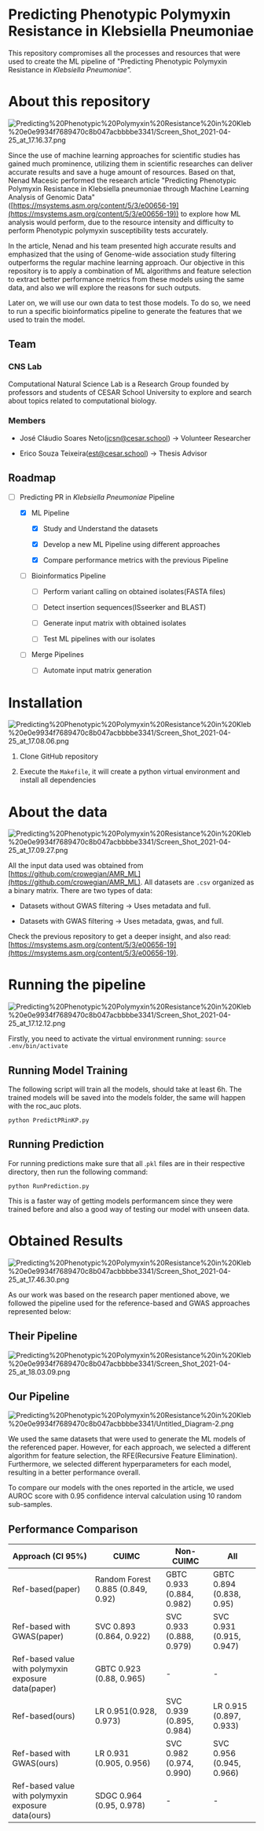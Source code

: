 # Predicting Phenotypic Polymyxin Resistance in Klebsiella Pneumoniae

  

This repository compromises all the processes and resources that were used to create the ML pipeline of "Predicting Phenotypic Polymyxin Resistance in *_Klebsiella Pneumoniae"._*

  

# About this repository

  

![Predicting%20Phenotypic%20Polymyxin%20Resistance%20in%20Kleb%20e0e9934f7689470c8b047acbbbbe3341/Screen_Shot_2021-04-25_at_17.16.37.png](https://github.com/jcsn13/PredictingPRinKB/blob/master/images/Screen_Shot_2021-04-25_at_17.16.37.png)

  

Since the use of machine learning approaches for scientific studies has gained much prominence, utilizing them in scientific researches can deliver accurate results and save a huge amount of resources. Based on that, Nenad Macesic performed the research article "Predicting Phenotypic Polymyxin Resistance in Klebsiella pneumoniae through Machine Learning Analysis of Genomic Data"([https://msystems.asm.org/content/5/3/e00656-19](https://msystems.asm.org/content/5/3/e00656-19)) to explore how ML analysis would perform, due to the resource intensity and difficulty to perform Phenotypic polymyxin susceptibility tests accurately.

  

In the article, Nenad and his team presented high accurate results and emphasized that the using of Genome-wide association study filtering outperforms the regular machine learning approach. Our objective in this repository is to apply a combination of ML algorithms and feature selection to extract better performance metrics from these models using the same data, and also we will explore the reasons for such outputs.

  

Later on, we will use our own data to test those models. To do so, we need to run a specific bioinformatics pipeline to generate the features that we used to train the model.

  

## Team

  

### CNS Lab

  

Computational Natural Science Lab is a Research Group founded by professors and students of CESAR School University to explore and search about topics related to computational biology.

  

### Members

  

- José Cláudio Soares Neto(jcsn@cesar.school) → Volunteer Researcher

- Erico Souza Teixeira(est@cesar.school) → Thesis Advisor

  

## Roadmap

  

- [ ]  Predicting PR in *_Klebsiella Pneumoniae_* Pipeline

	- [x]  ML Pipeline

		- [x]  Study and Understand the datasets

		- [x]  Develop a new ML Pipeline using different approaches

		- [x]  Compare performance metrics with the previous Pipeline

	- [ ]  Bioinformatics Pipeline

		- [ ]  Perform variant calling on obtained isolates(FASTA files)

		- [ ]  Detect insertion sequences(ISseerker and BLAST)

		- [ ]  Generate input matrix with obtained isolates

		- [ ]  Test ML pipelines with our isolates

	- [ ]  Merge Pipelines

		- [ ]  Automate input matrix generation

  

# ****Installation****

  

![Predicting%20Phenotypic%20Polymyxin%20Resistance%20in%20Kleb%20e0e9934f7689470c8b047acbbbbe3341/Screen_Shot_2021-04-25_at_17.08.06.png](https://github.com/jcsn13/PredictingPRinKB/blob/master/images/Screen_Shot_2021-04-25_at_17.08.06.png)

  

1. Clone GitHub repository

2. Execute the `Makefile`, it will create a python virtual environment and install all dependencies

  

# ****About the data****

  

![Predicting%20Phenotypic%20Polymyxin%20Resistance%20in%20Kleb%20e0e9934f7689470c8b047acbbbbe3341/Screen_Shot_2021-04-25_at_17.09.27.png](https://github.com/jcsn13/PredictingPRinKB/blob/master/images/Screen_Shot_2021-04-25_at_17.09.27.png)

  

All the input data used was obtained from [https://github.com/crowegian/AMR_ML](https://github.com/crowegian/AMR_ML). All datasets are `.csv` organized as a binary matrix. There are two types of data:

  

- Datasets without GWAS filtering → Uses metadata and full.

- Datasets with GWAS filtering → Uses metadata, gwas, and full.

  

Check the previous repository to get a deeper insight, and also read: [https://msystems.asm.org/content/5/3/e00656-19](https://msystems.asm.org/content/5/3/e00656-19).

  

# ****Running the pipeline****

  

![Predicting%20Phenotypic%20Polymyxin%20Resistance%20in%20Kleb%20e0e9934f7689470c8b047acbbbbe3341/Screen_Shot_2021-04-25_at_17.12.12.png](https://github.com/jcsn13/PredictingPRinKB/blob/master/images/Screen_Shot_2021-04-25_at_17.12.12.png)

  

Firstly, you need to activate the virtual environment running: `source .env/bin/activate`

  

## ****Running Model Training****

  

The following script will train all the models, should take at least 6h. The trained models will be saved into the models folder, the same will happen with the roc_auc plots.

  

`python PredictPRinKP.py`

  

## Running Prediction

  

For running predictions make sure that all .`pkl` files are in their respective directory, then run the following command:

  

`python RunPrediction.py`

  

This is a faster way of getting models performancem since they were trained before and also a good way of testing our model with unseen data.

  

# Obtained Results

  

![Predicting%20Phenotypic%20Polymyxin%20Resistance%20in%20Kleb%20e0e9934f7689470c8b047acbbbbe3341/Screen_Shot_2021-04-25_at_17.46.30.png](https://github.com/jcsn13/PredictingPRinKB/blob/master/images/Screen_Shot_2021-04-25_at_17.46.30.png)

  

As our work was based on the research paper mentioned above, we followed the pipeline used for the reference-based and GWAS approaches represented below:

  

## Their Pipeline

  

![Predicting%20Phenotypic%20Polymyxin%20Resistance%20in%20Kleb%20e0e9934f7689470c8b047acbbbbe3341/Screen_Shot_2021-04-25_at_18.03.09.png](https://github.com/jcsn13/PredictingPRinKB/blob/master/images/Screen_Shot_2021-04-25_at_18.03.09.png)

  

## Our Pipeline

  

![Predicting%20Phenotypic%20Polymyxin%20Resistance%20in%20Kleb%20e0e9934f7689470c8b047acbbbbe3341/Untitled_Diagram-2.png](https://github.com/jcsn13/PredictingPRinKB/blob/master/images/Untitled_Diagram-2.png)

  

We used the same datasets that were used to generate the ML models of the referenced paper. However, for each approach, we selected a different algorithm for feature selection, the RFE(Recursive Feature Elimination). Furthermore, we selected different hyperparameters for each model, resulting in a better performance overall.

  

To compare our models with the ones reported in the article, we used AUROC score with  0.95 confidence interval calculation using 10 random  sub-samples.

  

## Performance Comparison
| Approach (CI 95%)                                     | CUIMC                             | Non-CUIMC                 | All                      |
|------------------------------------------------------|-----------------------------------|---------------------------|--------------------------|
| Ref-based(paper)                                     | Random Forest 0.885 (0.849, 0.92) | GBTC 0.933 (0.884, 0.982) | GBTC 0.894 (0.838, 0.95) |
| Ref-based with GWAS(paper)                           | SVC 0.893 (0.864, 0.922)          | SVC 0.933 (0.888, 0.979)  | SVC 0.931 (0.915, 0.947) |
| Ref-based value with polymyxin exposure  data(paper) | GBTC 0.923 (0.88, 0.965)          | -                         | -                        |
| Ref-based(ours)                                      | LR 0.951(0.928, 0.973)            | SVC 0.939 (0.895, 0.984)  | LR 0.915 (0.897, 0.933)  |
| Ref-based with GWAS(ours)                            | LR 0.931 (0.905, 0.956)           | SVC 0.982 (0.974, 0.990)  | SVC 0.956 (0.945, 0.966) |
| Ref-based value with polymyxin exposure  data(ours)  | SDGC 0.964 (0.95, 0.978)          | -                         | -                        |
